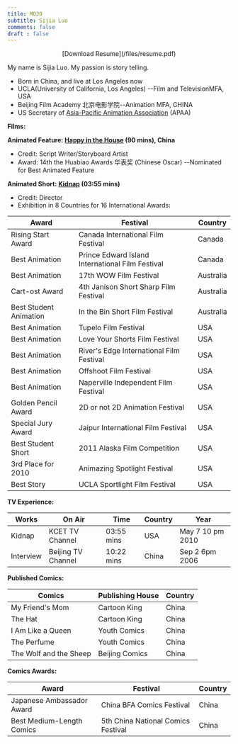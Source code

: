 ```yaml
---
title: MOJO
subtitle: Sijia Luo
comments: false
draft : false
---
```

<center>[Download Resume](/files/resume.pdf)</center>

My name is Sijia Luo. My passion is story telling.

- Born in China, and live at Los Angeles now
- UCLA(University of California, Los Angeles) --Film and TelevisionMFA, USA
- Beijing Film Academy 北京电影学院--Animation MFA, CHINA
- US Secretary of [Asia-Pacific Animation Association](http://apaa.cc/) (APAA)


__Films:__

__Animated Feature: [Happy in the House](https://baike.baidu.com/item/%E6%AC%A2%E7%AC%91%E6%BB%A1%E5%B1%8B) (90 mins), China__

- Credit: Script Writer/Storyboard Artist
- Award: 14th the Huabiao Awards 华表奖 (Chinese Oscar) --Nominated for Best Animated Feature

__Animated Short: [Kidnap](https://www.youtube.com/watch?v=zddj4hjLvHM) (03:55 mins)__

- Credit: Director
- Exhibition in 8 Countries for 16 International Awards:

 Award  | Festival | Country |
 ------------- | ------------- | --------|
 Rising Start Award|Canada International Film Festival|Canada| 
 Best Animation|Prince Edward Island International Film Festival|Canada|
 Best Animation|17th WOW Film Festival|Australia|
 Cart-ost Award|4th Janison Short Sharp Film Festival|Australia|
 Best Student Animation|In the Bin Short Film Festival|Australia|
 Best Animation|Tupelo Film Festival|USA|
 Best Animation|Love Your Shorts Film Festival|USA|
 Best Animation|River's Edge International Film Festival|USA|
 Best Animation|Offshoot Film Festival|USA|
 Best Animation|Naperville Independent Film Festival|USA|
 Golden Pencil Award|2D or not 2D Animation Festival|USA|
 Special Jury Award|Jaipur International Film Festival|USA|
 Best Student Short|2011 Alaska Film Competition|USA|
 3rd Place for 2010|Animazing Spotlight Festival|USA|
 Best Story|UCLA Sportlight Film Festival|USA|
 
__TV Experience:__

Works|On Air | Time |Country | Year|
-----|-------|------|--------|-----|
Kidnap|KCET TV Channel|03:55 mins| USA| May 7 10 pm 2010|
Interview|Beijing TV Channel| 10:22 mins | China | Sep 2 6pm 2006|

__Published Comics:__

Comics|Publishing House|Country|
-----|-------|------|
My Friend's Mom|Cartoon King| China|
The Hat|Cartoon King|China|
I Am Like a Queen| Youth Comics|China|
The Perfume| Youth Comics|China|
The Wolf and the Sheep |Beijing Comics|China

__Comics Awards:__

Award|Festival|Country|
-----|-------|------|
Japanese Ambassador Award| China BFA Comics Festival|China|
Best Medium-Length Comics| 5th China National Comics Festival|China|

